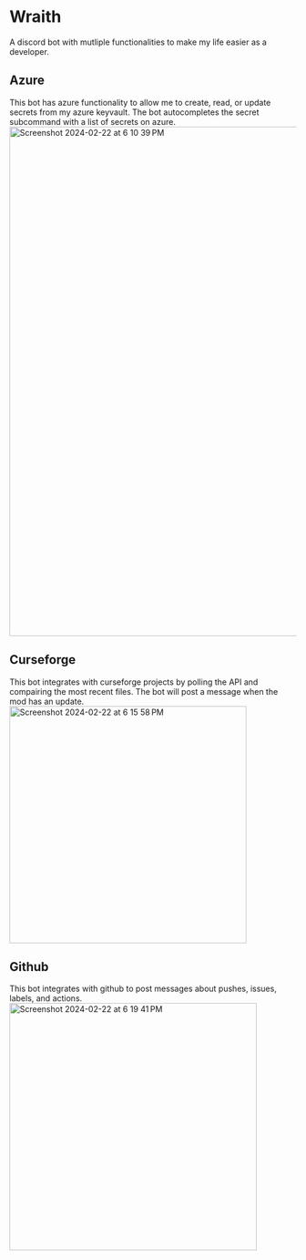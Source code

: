 # Wraith
A discord bot with mutliple functionalities to make my life easier as a developer.

## Azure
This bot has azure functionality to allow me to create, read, or update secrets from my azure keyvault. The bot autocompletes the secret subcommand with a list of secrets on azure.
<img width="894" alt="Screenshot 2024-02-22 at 6 10 39 PM" src="https://github.com/ZGameLogic/Wraith/assets/23252883/43ce6d41-4942-44ca-9c83-d9c8096c088b">

## Curseforge
This bot integrates with curseforge projects by polling the API and compairing the most recent files. The bot will post a message when the mod has an update.
<img width="416" alt="Screenshot 2024-02-22 at 6 15 58 PM" src="https://github.com/ZGameLogic/Wraith/assets/23252883/2438e23e-f64b-4558-9275-19e982b80840">

## Github
This bot integrates with github to post messages about pushes, issues, labels, and actions. 
<img width="434" alt="Screenshot 2024-02-22 at 6 19 41 PM" src="https://github.com/ZGameLogic/Wraith/assets/23252883/8e5c03e1-5413-49ff-a1a8-a994bb43ad51">
